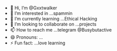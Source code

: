 - 👋 Hi, I’m @Gxxtwalker
- 👀 I’m interested in ...spammin
- 🌱 I’m currently learning ...Ethical Hacking
- 💞️ I’m looking to collaborate on ...projects
- 📫 How to reach me ...telegram @Busybutactive
- 😄 Pronouns: ...
- ⚡ Fun fact: ...love learning

<!---
Gxxtwalker/Gxxtwalker is a ✨ special ✨ repository because its `README.md` (this file) appears on your GitHub profile.
You can click the Preview link to take a look at your changes.
--->
